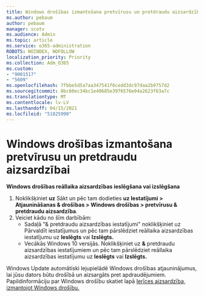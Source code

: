 ```yaml
---
title: Windows drošības izmantošana pretvīrusu un pretdraudu aizsardzībai
ms.author: pebaum
author: pebaum
manager: scotv
ms.audience: Admin
ms.topic: article
ms.service: o365-administration
ROBOTS: NOINDEX, NOFOLLOW
localization_priority: Priority
ms.collection: Adm_O365
ms.custom:
- "9001517"
- "5609"
ms.openlocfilehash: 7fbbe5d5a7aa347541f6cedd3dc97daa2b9757d2
ms.sourcegitcommit: 8bc60ec34bc1e40685e3976576e04a2623f63a7c
ms.translationtype: MT
ms.contentlocale: lv-LV
ms.lasthandoff: 04/15/2021
ms.locfileid: "51825990"
---
```

# <a name="use-windows-security-for-virus-and-threat-protection"></a>Windows drošības izmantošana pretvīrusu un pretdraudu aizsardzībai

**Windows drošības reāllaika aizsardzības ieslēgšana vai izslēgšana**

1. Noklikšķiniet **uz** Sākt un pēc tam dodieties **uz Iestatījumi > Atjaunināšanas & drošības > Windows drošības > pretvīrusu & pretdraudu aizsardzība**.
2. Veiciet kādu no šīm darbībām:
    - Sadaļā "& pretdraudu aizsardzības iestatījumi" noklikšķiniet uz Pārvaldīt  iestatījumus un pēc tam pārslēdziet reāllaika aizsardzības iestatījumu uz **Ieslēgts** vai **Izslēgts.**
    - Vecākās Windows 10 versijās. Noklikšķiniet uz **&** pretdraudu  aizsardzības iestatījumiem un pēc tam pārslēdziet reāllaika aizsardzības iestatījumu uz **Ieslēgts** vai **Izslēgts.**

Windows Update automātiski lejupielādē Windows drošības atjauninājumus, lai jūsu dators būtu drošībā un aizsargāts pret apdraudējumiem. Papildinformāciju par Windows drošību skatiet lapā [Ierīces aizsardzība, izmantojot Windows drošību.](https://support.microsoft.com/help/17464/windows-10-help-protect-my-device-with-windows-security)
